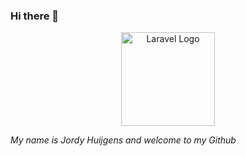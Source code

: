 ### Hi there 👋

<p align="center"><a href="https://laravel.com" target="_blank"><img src="https://media0.giphy.com/media/hrC8eh0xk1vDfQnRKG/giphy.gif?cid=6c09b952it2yn4pr1lf4j3c1vry53nhhkdg6y8pt23jeb3s8&ep=v1_internal_gif_by_id&rid=giphy.gif&ct=s" width="150" alt="Laravel Logo"></a></p>

</p>

_My name is Jordy Huijgens and welcome to my Github_
